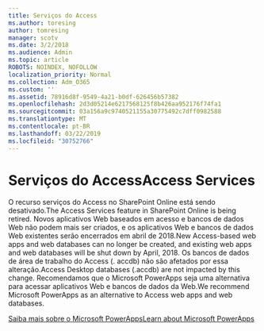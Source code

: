 ```yaml
---
title: Serviços do Access
ms.author: toresing
author: tomresing
manager: scotv
ms.date: 3/2/2018
ms.audience: Admin
ms.topic: article
ROBOTS: NOINDEX, NOFOLLOW
localization_priority: Normal
ms.collection: Adm_O365
ms.custom: ''
ms.assetid: 78916d8f-9549-4a21-b0df-626456b57382
ms.openlocfilehash: 2d3d05214e6217568125f8b426aa952176f74fa1
ms.sourcegitcommit: 03a156a9c9740521155a30775492c7dff0982588
ms.translationtype: MT
ms.contentlocale: pt-BR
ms.lasthandoff: 03/22/2019
ms.locfileid: "30752766"
---
```

# <a name="access-services"></a><span data-ttu-id="8ff29-102">Serviços do Access</span><span class="sxs-lookup"><span data-stu-id="8ff29-102">Access Services</span></span>

<span data-ttu-id="8ff29-103">O recurso serviços do Access no SharePoint Online está sendo desativado.</span><span class="sxs-lookup"><span data-stu-id="8ff29-103">The Access Services feature in SharePoint Online is being retired.</span></span> <span data-ttu-id="8ff29-104">Novos aplicativos Web baseados em acesso e bancos de dados Web não podem mais ser criados, e os aplicativos Web e bancos de dados Web existentes serão encerrados em abril de 2018.</span><span class="sxs-lookup"><span data-stu-id="8ff29-104">New Access-based web apps and web databases can no longer be created, and existing web apps and web databases will be shut down by April, 2018.</span></span> <span data-ttu-id="8ff29-105">Os bancos de dados de área de trabalho do Access (. accdb) não são afetados por essa alteração.</span><span class="sxs-lookup"><span data-stu-id="8ff29-105">Access Desktop databases (.accdb) are not impacted by this change.</span></span> <span data-ttu-id="8ff29-106">Recomendamos que o Microsoft PowerApps seja uma alternativa para acessar aplicativos Web e bancos de dados da Web.</span><span class="sxs-lookup"><span data-stu-id="8ff29-106">We recommend Microsoft PowerApps as an alternative to Access web apps and web databases.</span></span> 
  
[<span data-ttu-id="8ff29-107">Saiba mais sobre o Microsoft PowerApps</span><span class="sxs-lookup"><span data-stu-id="8ff29-107">Learn about Microsoft PowerApps</span></span>](https://powerapps.microsoft.com/)
  


